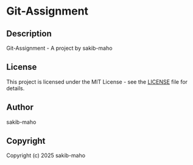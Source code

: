 # Git-Assignment

## Description
Git-Assignment - A project by sakib-maho

## License
This project is licensed under the MIT License - see the [LICENSE](LICENSE) file for details.

## Author
sakib-maho

## Copyright
Copyright (c) 2025 sakib-maho
